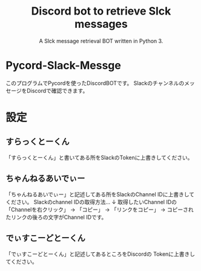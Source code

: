 <h1 align="center">Discord bot to retrieve Slck messages</h1>
<p align="center">A Slck message retrieval BOT written in Python 3.</p>


# Pycord-Slack-Messge

このプログラムでPycordを使ったDiscordBOTです。
SlackのチャンネルのメッセージをDiscordで確認できます。



# 設定

## すらっくとーくん

「すらっくとーくん」と書いてある所をSlackのTokenに上書きしてください。



## ちゃんねるあいでぃー


「ちゃんねるあいでぃー」と記述してある所をSlackのChannel IDに上書きしてください。
Slackのchannel IDの取得方法...
↓
取得したいChannel IDの「Channelを右クリック」 → 「コピー」 → 「リンクをコピー」 → コピーされたリンクの後ろの文字がChannel IDです。



## でぃすこーどとーくん

「でぃすこーどとーくん」と記述してあるところをDiscordの Tokenに上書きしてください。
